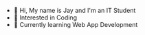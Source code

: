 - 👋 Hi, My name is Jay and I'm an IT Student
- 👀 Interested in Coding
- 🌱 Currently learning Web App Development

